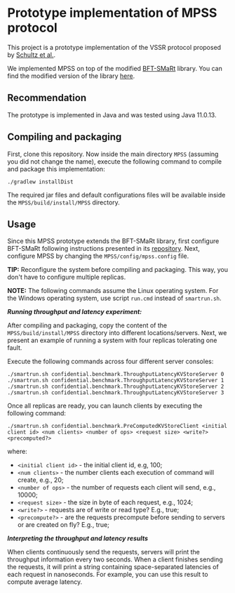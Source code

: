 # Prototype implementation of MPSS protocol

This project is a prototype implementation of the VSSR protocol proposed by [Schultz et al.](https://dl.acm.org/doi/10.1145/1880022.1880028).

We implemented MPSS on top of the modified [BFT-SMaRt](https://github.com/bft-smart/library) library. 
You can find the modified version of the library [here](https://github.com/rvassantlal/library).

## Recommendation
The prototype is implemented in Java and was tested using Java 11.0.13.

## Compiling and packaging
First, clone this repository. Now inside the main directory `MPSS` (assuming you did not 
change the name), execute the following command to compile and package this implementation:
```
./gradlew installDist
```
The required jar files and default configurations files will be available inside 
the `MPSS/build/install/MPSS` directory.

## Usage
Since this MPSS prototype extends the BFT-SMaRt library, first configure BFT-SMaRt following 
instructions presented in its [repository](https://github.com/bft-smart/library). 
Next, configure MPSS by changing the `MPSS/config/mpss.config` file.

**TIP:** Reconfigure the system before compiling and packaging. This way, 
you don't have to configure multiple replicas.

**NOTE:** The following commands assume the Linux operating system. For the Windows operating system, 
use script `run.cmd` instead of `smartrun.sh`.

***Running throughput and latency experiment:***

After compiling and packaging, copy the content of the `MPSS/build/install/MPSS` directory into 
different locations/servers. Next, we present an example of running a system with four replicas 
tolerating one fault.

Execute the following commands across four different server consoles:
```
./smartrun.sh confidential.benchmark.ThroughputLatencyKVStoreServer 0
./smartrun.sh confidential.benchmark.ThroughputLatencyKVStoreServer 1
./smartrun.sh confidential.benchmark.ThroughputLatencyKVStoreServer 2
./smartrun.sh confidential.benchmark.ThroughputLatencyKVStoreServer 3
```

Once all replicas are ready, you can launch clients by executing the following command:
```
./smartrun.sh confidential.benchmark.PreComputedKVStoreClient <initial client id> <num clients> <number of ops> <request size> <write?> <precomputed?>
```
where:
* `<initial client id>` - the initial client id, e.g, 100;
* `<num clients>` - the number clients each execution of command will create, e.g., 20;
* `<number of ops>` - the number of requests each client will send, e.g., 10000;
* `<request size>` - the size in byte of each request, e.g., 1024;
* `<write?>` - requests are of write or read type? E.g., true;
* `<precompute?>` - are the requests precompute before sending to servers or are created on fly? E.g., true;

***Interpreting the throughput and latency results***

When clients continuously send the requests, servers will print the throughput information 
every two seconds.
When a client finishes sending the requests, it will print a string containing space-separated 
latencies of each request in nanoseconds. For example, you can use this result to compute average latency.
